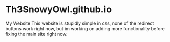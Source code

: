 # Th3SnowyOwl.github.io
My Website
This website is stupidly simple in css, none of the redirect buttons work right now, but im working on adding more functionality before fixing the main site right now.

